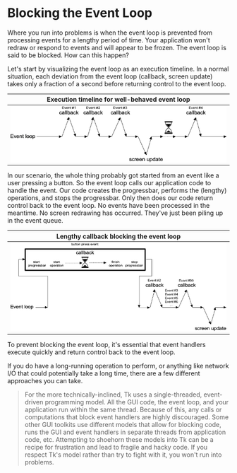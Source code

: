 # Blocking the Event Loop

Where you run into problems is when the event loop is prevented from processing
events for a lengthy period of time. Your application won't redraw or respond to
events and will appear to be frozen. The event loop is said to be blocked. How
can this happen?

Let's start by visualizing the event loop as an execution timeline. In a normal
situation, each deviation from the event loop (callback, screen update) takes
only a fraction of a second before returning control to the event loop.

|                 Execution timeline for well-behaved event loop                 |
| :----------------------------------------------------------------------------: |
| ![Execution timeline for well-behaved event loop.](./images/eventtimeline.png) |

In our scenario, the whole thing probably got started from an event like a user
pressing a button. So the event loop calls our application code to handle the
event. Our code creates the progressbar, performs the (lengthy) operations, and
stops the progressbar. Only then does our code return control back to the event
loop. No events have been processed in the meantime. No screen redrawing has
occurred. They've just been piling up in the event queue.

|                 Lengthy callback blocking the event loop                 |
| :----------------------------------------------------------------------: |
| ![Lengthy callback blocking the event loop.](./images/blocktimeline.png) |

To prevent blocking the event loop, it's essential that event handlers execute
quickly and return control back to the event loop.

If you do have a long-running operation to perform, or anything like network I/O
that could potentially take a long time, there are a few different approaches
you can take.

> For the more technically-inclined, Tk uses a single-threaded, event-driven
programming model. All the GUI code, the event loop, and your application run
within the same thread. Because of this, any calls or computations that block
event handlers are highly discouraged. Some other GUI toolkits use different
models that allow for blocking code, runs the GUI and event handlers in separate
threads from application code, etc. Attempting to shoehorn these models into Tk
can be a recipe for frustration and lead to fragile and hacky code. If you
respect Tk's model rather than try to fight with it, you won't run into
problems. 
